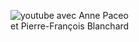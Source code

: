 ![youtube](https://www.youtube.com/watch?v=sIorOkrRm9Q) avec Anne Paceo  
et Pierre-François Blanchard


